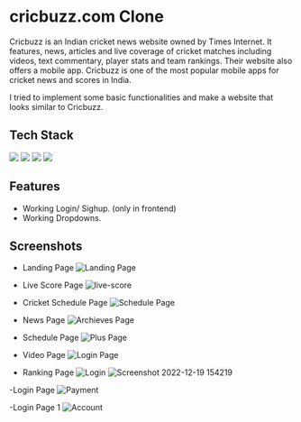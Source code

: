 # cricbuzz.com Clone
Cricbuzz is an Indian cricket news website owned by Times Internet. It features, news, articles and live coverage of cricket matches including videos, text commentary, player stats and team rankings. Their website also offers a mobile app.
Cricbuzz is one of the most popular mobile apps for cricket news and scores in India.

I tried to implement some basic functionalities and make a website that looks similar to Cricbuzz.

## Tech Stack


<p>
   <img src="https://img.icons8.com/color/64/000000/javascript.png"/>
   <img src="https://img.icons8.com/color/64/000000/html-5.png"/>
   <img src="https://img.icons8.com/color/64/000000/css3.png" />
   <img src="https://img.icons8.com/color/64/000000/json.png"/>
</p>




## Features

- Working Login/ Sighup. (only in frontend)
- Working Dropdowns.


## Screenshots

- Landing Page
![Landing Page](https://github.com/mpatel0220/Cricbuzz_Demo/blob/main/cricbuzz/Landing%20Page.png)

- Live Score Page
![live-score](https://github.com/mpatel0220/Cricbuzz_Demo/blob/main/cricbuzz/Live%20Score.png)

- Cricket Schedule Page
![Schedule Page](https://github.com/mpatel0220/Cricbuzz_Demo/blob/main/cricbuzz/Schedule%20Page.png)

- News Page
![Archieves Page](https://github.com/mpatel0220/Cricbuzz_Demo/blob/main/cricbuzz/News%20page.png)

- Schedule Page
![Plus Page](https://github.com/mpatel0220/Cricbuzz_Demo/blob/main/cricbuzz/Schedule%20Page.png)

- Video Page
![Login Page](https://github.com/mpatel0220/Cricbuzz_Demo/blob/main/cricbuzz/video%20page.png)


- Ranking Page
![Login](https://github.com/mpatel0220/Cricbuzz_Demo/blob/main/cricbuzz/Ranking.png)
![Screenshot 2022-12-19 154219](https://user-images.githubusercontent.com/103638279/208412092-7891ea39-e9b5-4bdb-b470-a037000281ac.png)




-Login Page
![Payment](https://github.com/mpatel0220/Cricbuzz_Demo/blob/main/cricbuzz/Signup%20page.png)


-Login Page 1
![Account](https://github.com/mpatel0220/Cricbuzz_Demo/blob/main/cricbuzz/Signup%20page.png)


